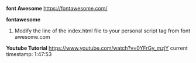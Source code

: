 **font Awesome**
https://fontawesome.com/

**fontawesome**

1. Modify the line of the index.html file to your personal script tag from font awesome.com

**Youtube Tutorial**
https://www.youtube.com/watch?v=0YFrGy_mzjY
current timestamp: 1:47:53
